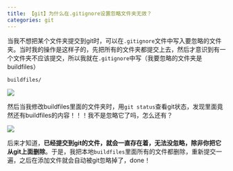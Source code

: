```yaml
---
title: 【git】为什么在.gitignore设置忽略文件夹无效？
categories: git
---
```


当我不想把某个文件夹提交到git时，可以在`.gitignore`文件中写入要忽略的文件夹。当时我的操作是这样子的，先把所有的文件夹都提交上去，然后才意识到有一个文件夹不应该提交，所以我就在`.gitignore`中写（我要忽略的文件夹是buildfiles）

```
buildfiles/
```

![](http://oggx6lf7f.bkt.clouddn.com/n2v9e.jpg)

然后当我修改buildfiles里面的文件夹时，用`git status`查看git状态，发现里面竟然还有buildfiles的内容！！！我不是忽略它了吗，怎么还有？

![](http://oggx6lf7f.bkt.clouddn.com/820n4.jpg)

后来才知道，**已经提交到git的文件，就会一直存在着，无法没忽略，除非你把它从git上面删除**。于是，我把本地`buildfiles`里面所有的文件都删除，重新提交一遍，之后在添加文件就会自动被git忽略掉了，done！



